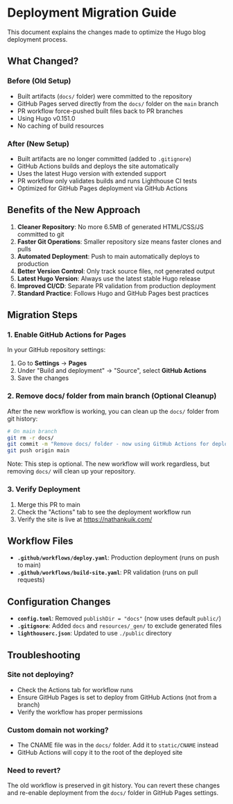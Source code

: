 # Deployment Migration Guide

This document explains the changes made to optimize the Hugo blog deployment process.

## What Changed?

### Before (Old Setup)
- Built artifacts (`docs/` folder) were committed to the repository
- GitHub Pages served directly from the `docs/` folder on the `main` branch
- PR workflow force-pushed built files back to PR branches
- Using Hugo v0.151.0
- No caching of build resources

### After (New Setup)
- Built artifacts are no longer committed (added to `.gitignore`)
- GitHub Actions builds and deploys the site automatically
- Uses the latest Hugo version with extended support
- PR workflow only validates builds and runs Lighthouse CI tests
- Optimized for GitHub Pages deployment via GitHub Actions

## Benefits of the New Approach

1. **Cleaner Repository**: No more 6.5MB of generated HTML/CSS/JS committed to git
2. **Faster Git Operations**: Smaller repository size means faster clones and pulls
3. **Automated Deployment**: Push to main automatically deploys to production
4. **Better Version Control**: Only track source files, not generated output
5. **Latest Hugo Version**: Always use the latest stable Hugo release
6. **Improved CI/CD**: Separate PR validation from production deployment
7. **Standard Practice**: Follows Hugo and GitHub Pages best practices

## Migration Steps

### 1. Enable GitHub Actions for Pages

In your GitHub repository settings:
1. Go to **Settings** → **Pages**
2. Under "Build and deployment" → "Source", select **GitHub Actions**
3. Save the changes

### 2. Remove docs/ folder from main branch (Optional Cleanup)

After the new workflow is working, you can clean up the `docs/` folder from git history:

```bash
# On main branch
git rm -r docs/
git commit -m "Remove docs/ folder - now using GitHub Actions for deployment"
git push origin main
```

Note: This step is optional. The new workflow will work regardless, but removing `docs/` will clean up your repository.

### 3. Verify Deployment

1. Merge this PR to main
2. Check the "Actions" tab to see the deployment workflow run
3. Verify the site is live at https://nathankuik.com/

## Workflow Files

- **`.github/workflows/deploy.yaml`**: Production deployment (runs on push to main)
- **`.github/workflows/build-site.yaml`**: PR validation (runs on pull requests)

## Configuration Changes

- **`config.toml`**: Removed `publishDir = "docs"` (now uses default `public/`)
- **`.gitignore`**: Added `docs` and `resources/_gen/` to exclude generated files
- **`lighthouserc.json`**: Updated to use `./public` directory

## Troubleshooting

### Site not deploying?
- Check the Actions tab for workflow runs
- Ensure GitHub Pages is set to deploy from GitHub Actions (not from a branch)
- Verify the workflow has proper permissions

### Custom domain not working?
- The CNAME file was in the `docs/` folder. Add it to `static/CNAME` instead
- GitHub Actions will copy it to the root of the deployed site

### Need to revert?
The old workflow is preserved in git history. You can revert these changes and re-enable deployment from the `docs/` folder in GitHub Pages settings.
